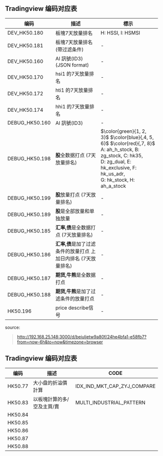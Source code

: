 ## Tradingview 编码对应表

| 编码 | 描述 | 標示 |
| --- | --- | --- |
| DEV_HK50.180 | 板塊7天放量排名 | H: HSSI, I: HSMSI |
| DEV_HK50.181 | 板塊7天放量排名(帶过滤条件) | - |
| DEV_HK50.160 | AI 訊號(ID3) (JSON format) | - |
| DEV_HK50.170 | hsi1 的7天放量排名 | - |
| DEV_HK50.172 | hti1 的7天放量排名 | - |
| DEV_HK50.174 | hhi1 的7天放量排名 | - |
| DEBUG_HK50.160 | AI 訊號(ID3) | - |
| DEBUG_HK50.198 | **股**全数据打点 (7天放量排名) | $\color{green}{1, 2, 3}$ $\color{blue}{,4, 5, 6}$ $\color{red}{,7, 8}$ <br />A: ah_h_stock, B: zg_stock, C: hk35, <br />D: zg_dual, E: hk_exclusive, F: hk_us_adr, <br />G: hk_stock, H: ah_a_stock |
| DEBUG_HK50.199 | **股**放量打点 (7天放量排名) | - |
| DEBUG_HK50.189 | **股**是全部放量和单独放量 | - |
| DEBUG_HK50.185 | **汇率,债**是全数据打点 (7天放量排名) | - |
| DEBUG_HK50.186 | **汇率,债**是加了过滤条件的放量打点 上加日内排名 (7天放量排名) | - |
| DEBUG_HK50.187 | **期货,牛熊**是全数据打点 | - |
| DEBUG_HK50.188 | **期货,牛熊**是加了过滤条件的放量打点 | - |
| HK50.196 | price describe信号 | - |

source: 
> http://192.168.25.148:3000/d/beiuljetw9a80f/24he4bfa1-e58fb7?from=now-6h&to=now&timezone=browser

## Tradingview 编码对应表
| 编码 | 描述 | CODE |
| --- | --- | --- |
|HK50.77 | 大小盘的折溢價計算 | IDX_IND_MKT_CAP_ZYJ_COMPARE |
|HK50.83 | 以板塊計算的多/空及主買/賣 | MULTI_INDUSTRIAL_PATTERN |
|HK50.84 | | |
|HK50.85 | | |
|HK50.86 | | |
|HK50.87 | | |
|HK50.88 | | |


